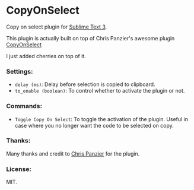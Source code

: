 # CopyOnSelect

Copy on select plugin for [Sublime Text 3][].

This plugin is actually built on top of Chris Panzier's awesome plugin [CopyOnSelect][]

I just added cherries on top of it.

### Settings:
- `delay (ms)`: Delay before selection is copied to clipboard.
- `to_enable (boolean)`: To control whether to activate the plugin or not.

### Commands:
- `Toggle Copy On Select`: To toggle the activation of the plugin. Useful in case where you no longer want the code to be selected on copy.

### Thanks:
Many thanks and credit to [Chris Panzier][] for the plugin.

### License:
MIT.

[Sublime Text 3]: https://www.sublimetext.com/
[CopyOnSelect]: https://github.com/chrifpa/CopyOnSelect
[Chris Panzier]: https://github.com/chrifpa
